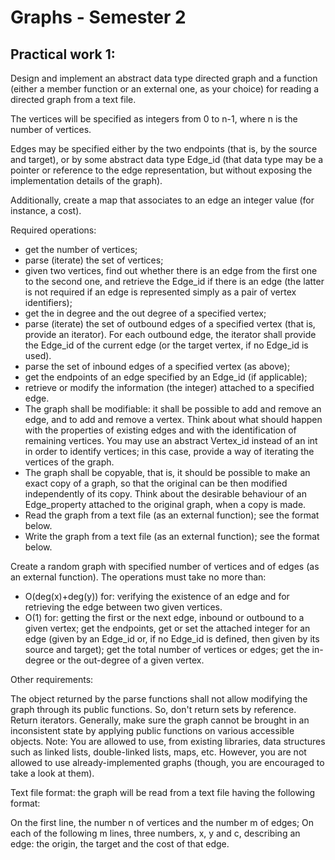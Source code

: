 # Graphs - Semester 2

## Practical work 1:

Design and implement an abstract data type directed graph and a function (either a member function or an external one, as your choice) for reading a directed graph from a text file.

The vertices will be specified as integers from 0 to n-1, where n is the number of vertices.

Edges may be specified either by the two endpoints (that is, by the source and target), or by some abstract data type Edge_id (that data type may be a pointer or reference to the edge representation, but without exposing the implementation details of the graph).

Additionally, create a map that associates to an edge an integer value (for instance, a cost).

Required operations:

- get the number of vertices;
- parse (iterate) the set of vertices;
- given two vertices, find out whether there is an edge from the first one to the second one, and retrieve the Edge_id if there is an edge (the latter is not required if an edge is represented simply as a pair of vertex identifiers);
- get the in degree and the out degree of a specified vertex;
- parse (iterate) the set of outbound edges of a specified vertex (that is, provide an iterator). For each outbound edge, the iterator shall provide the Edge_id of the current edge (or the target vertex, if no Edge_id is used).
- parse the set of inbound edges of a specified vertex (as above);
- get the endpoints of an edge specified by an Edge_id (if applicable);
- retrieve or modify the information (the integer) attached to a specified edge.
- The graph shall be modifiable: it shall be possible to add and remove an edge, and to add and remove a vertex. Think about what should happen with the properties of existing edges and with the identification of remaining vertices. You may use an abstract Vertex_id instead of an int in order to identify vertices; in this case, provide a way of iterating the vertices of the graph.
- The graph shall be copyable, that is, it should be possible to make an exact copy of a graph, so that the original can be then modified independently of its copy. Think about the desirable behaviour of an Edge_property attached to the original graph, when a copy is made.
- Read the graph from a text file (as an external function); see the format below.
- Write the graph from a text file (as an external function); see the format below. 

Create a random graph with specified number of vertices and of edges (as an external function).
The operations must take no more than:

- O(deg(x)+deg(y)) for: verifying the existence of an edge and for retrieving the edge between two given vertices.
- O(1) for: getting the first or the next edge, inbound or outbound to a given vertex; get the endpoints, get or set the attached integer for an edge (given by an Edge_id or, if no Edge_id is defined, then given by its source and target); get the total number of vertices or edges; get the in-degree or the out-degree of a given vertex.

Other requirements:

The object returned by the parse functions shall not allow modifying the graph through its public functions. So, don't return sets by reference. Return iterators.
Generally, make sure the graph cannot be brought in an inconsistent state by applying public functions on various accessible objects.
Note: You are allowed to use, from existing libraries, data structures such as linked lists, double-linked lists, maps, etc. However, you are not allowed to use already-implemented graphs (though, you are encouraged to take a look at them).

Text file format: the graph will be read from a text file having the following format:

On the first line, the number n of vertices and the number m of edges;
On each of the following m lines, three numbers, x, y and c, describing an edge: the origin, the target and the cost of that edge.
